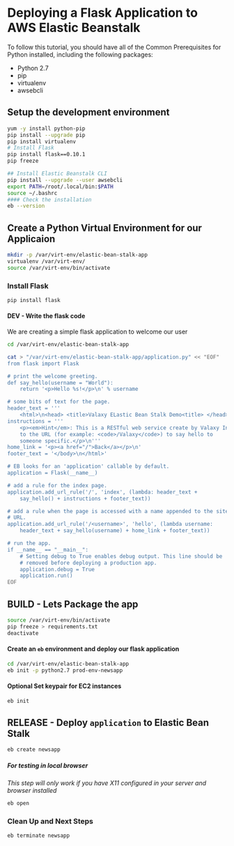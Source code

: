 # Deploying a Flask Application to AWS Elastic Beanstalk

To follow this tutorial, you should have all of the Common Prerequisites for Python installed, including the following packages:

- Python 2.7
- pip
- virtualenv
- awsebcli

## Setup the development environment
```sh
yum -y install python-pip
pip install --upgrade pip
pip install virtualenv
# Install Flask
pip install flask==0.10.1
pip freeze

## Install Elastic Beanstalk CLI
pip install --upgrade --user awsebcli
export PATH=/root/.local/bin:$PATH
source ~/.bashrc
#### Check the installation
eb --version
```


## Create a Python Virtual Environment for our Applicaion
```sh
mkdir -p /var/virt-env/elastic-bean-stalk-app
virtualenv /var/virt-env/
source /var/virt-env/bin/activate
```

### Install Flask
```sh
pip install flask
```
#### DEV - Write the flask code
We are creating a simple flask application to welcome our user
```sh
cd /var/virt-env/elastic-bean-stalk-app

cat > "/var/virt-env/elastic-bean-stalk-app/application.py" << "EOF"
from flask import Flask

# print the welcome greeting.
def say_hello(username = "World"):
    return '<p>Hello %s!</p>\n' % username

# some bits of text for the page.
header_text = '''
    <html>\n<head> <title>Valaxy ELastic Bean Stalk Demo<title> </head>\n<body>'''
instructions = '''
    <p><em>Hint</em>: This is a RESTful web service create by Valaxy Infotech! Append a username
    to the URL (for example: <code>/Valaxy</code>) to say hello to
    someone specific.</p>\n'''
home_link = '<p><a href="/">Back</a></p>\n'
footer_text = '</body>\n</html>'

# EB looks for an 'application' callable by default.
application = Flask(__name__)

# add a rule for the index page.
application.add_url_rule('/', 'index', (lambda: header_text +
    say_hello() + instructions + footer_text))

# add a rule when the page is accessed with a name appended to the site
# URL.
application.add_url_rule('/<username>', 'hello', (lambda username:
    header_text + say_hello(username) + home_link + footer_text))

# run the app.
if __name__ == "__main__":
    # Setting debug to True enables debug output. This line should be
    # removed before deploying a production app.
    application.debug = True
    application.run()
EOF
```

## BUILD - Lets Package the app
```sh
source /var/virt-env/bin/activate
pip freeze > requirements.txt
deactivate
```
#### Create an `eb` environment and deploy our flask application
```sh
cd /var/virt-env/elastic-bean-stalk-app
eb init -p python2.7 prod-env-newsapp
```
#### Optional Set keypair for EC2 instances
```sh
eb init
```
## RELEASE - Deploy `application` to Elastic Bean Stalk
```sh
eb create newsapp
```

##### For testing in local browser
_This step will only work if you have X11 configured in your server and browser installed_
```sh
eb open
```
### Clean Up and Next Steps
```sh
eb terminate newsapp
```
